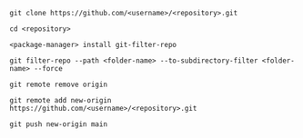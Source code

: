 ```
git clone https://github.com/<username>/<repository>.git
```

```
cd <repository>
```

```
<package-manager> install git-filter-repo
```

```
git filter-repo --path <folder-name> --to-subdirectory-filter <folder-name> --force

```

```
git remote remove origin
```

```
git remote add new-origin https://github.com/<username>/<repository>.git
```

```
git push new-origin main
```